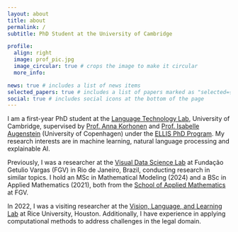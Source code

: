 ```yaml
---
layout: about
title: about
permalink: /
subtitle: PhD Student at the University of Cambridge

profile:
  align: right
  image: prof_pic.jpg
  image_circular: true # crops the image to make it circular
  more_info:

news: true # includes a list of news items
selected_papers: true # includes a list of papers marked as "selected={true}"
social: true # includes social icons at the bottom of the page
---
```


I am a first-year PhD student at the
[Language Technology Lab](https://ltl.mmll.cam.ac.uk/), University of
Cambridge, supervised by
[Prof. Anna Korhonen](https://sites.google.com/site/annakorhonen/) and
[Prof. Isabelle Augenstein](https://isabelleaugenstein.github.io/) (University
of Copenhagen) under the
[ELLIS PhD Program](https://ellis.eu/phd-postdoc). My research interests are
in machine learning, natural language processing and explainable AI.

Previously, I was a researcher at the
[Visual Data Science Lab](http://visualdslab.com/) at Fundação Getulio Vargas
(FGV) in Rio de Janeiro, Brazil, conducting research in similar topics.
I hold an MSc in Mathematical Modeling (2024) and a BSc in Applied Mathematics
(2021), both from the
[School of Applied Mathematics](https://emap.fgv.br/en/school) at FGV.

In 2022, I was a visiting researcher at the
[Vision, Language, and Learning Lab](https://vislang.ai/) at Rice University,
Houston. Additionally, I have experience in applying computational methods to
address challenges in the legal domain.
